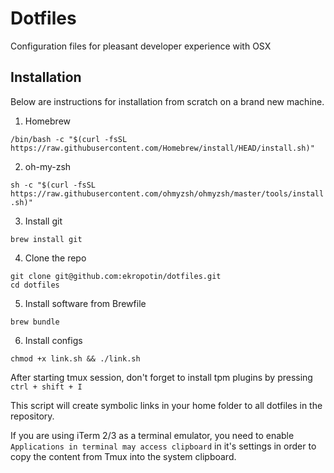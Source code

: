 # Dotfiles

Configuration files for pleasant developer experience with OSX

## Installation

Below are instructions for installation from scratch on a brand new machine.

1. Homebrew

```/bin/bash -c "$(curl -fsSL https://raw.githubusercontent.com/Homebrew/install/HEAD/install.sh)"```

2. oh-my-zsh

```sh -c "$(curl -fsSL https://raw.githubusercontent.com/ohmyzsh/ohmyzsh/master/tools/install.sh)"```

3. Install git

```brew install git```

4. Clone the repo

```
git clone git@github.com:ekropotin/dotfiles.git
cd dotfiles
```

5. Install software from Brewfile

```brew bundle```

6. Install configs

```
chmod +x link.sh && ./link.sh
```

After starting tmux session, don't forget to install tpm plugins by pressing `ctrl + shift + I`

This script will create symbolic links in your home folder to all dotfiles in the repository.

If you are using iTerm 2/3 as a terminal emulator, you need to enable `Applications in terminal may access clipboard` in it's settings in order to copy the content from Tmux into the system clipboard.
